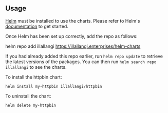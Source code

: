 ## Usage

[Helm](https://helm.sh) must be installed to use the charts.  Please refer to
Helm's [documentation](https://helm.sh/docs) to get started.

Once Helm has been set up correctly, add the repo as follows:

  helm repo add illallangi https://illallangi.enterprises/helm-charts

If you had already added this repo earlier, run `helm repo update` to retrieve
the latest versions of the packages.  You can then run `helm search repo
illallangi` to see the charts.

To install the httpbin chart:

    helm install my-httpbin illallangi/httpbin

To uninstall the chart:

    helm delete my-httpbin
